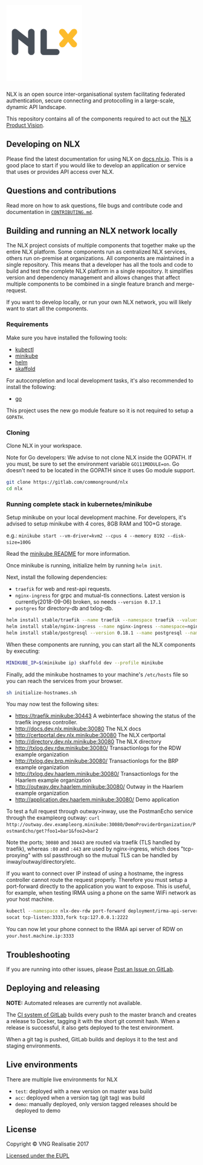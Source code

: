 <h1><img alt="NLX" src="logo.png" width="200"></h1>

NLX is an open source inter-organisational system facilitating federated authentication, secure connecting and protocolling in a large-scale, dynamic API landscape.

This repository contains all of the components required to act out the [NLX Product Vision](https://docs.nlx.io/introduction/product-vision/).

## Developing on NLX

Please find the latest documentation for using NLX on [docs.nlx.io](https://docs.nlx.io). This is a good place to start if you would like to develop an application or service that uses or provides API access over NLX.

## Questions and contributions

Read more on how to ask questions, file bugs and contribute code and documentation in [`CONTRIBUTING.md`](CONTRIBUTING.md).

## Building and running an NLX network locally

The NLX project consists of multiple components that together make up the entire NLX platform. Some components run as centralized NLX services, others run on-premise at organizations. All components are maintained in a single repository. This means that a developer has all the tools and code to build and test the complete NLX platform in a single repository. It simplifies version and dependency management and allows changes that affect multiple components to be combined in a single feature branch and merge-request.

If you want to develop locally, or run your own NLX network, you will likely want to start all the components.

### Requirements

Make sure you have installed the following tools:

- [kubectl](https://kubernetes.io/docs/tasks/tools/install-kubectl/)
- [minikube](https://kubernetes.io/docs/tasks/tools/install-minikube/)
- [helm](https://docs.helm.sh/using_helm/)
- [skaffold](https://github.com/GoogleContainerTools/skaffold#installation)

For autocompletion and local development tasks, it's also recommended to install the following:

- [go](https://golang.org/doc/install)

This project uses the new go module feature so it is not required to setup a `GOPATH`.

### Cloning

Clone NLX in your workspace.

Note for Go developers: We advise to not clone NLX inside the GOPATH. If you must, be sure to set the environment variable `GO111MODULE=on`.
Go doesn't need to be located in the GOPATH since it uses Go module support.

```bash
git clone https://gitlab.com/commonground/nlx
cd nlx
```

### Running complete stack in kubernetes/minikube

Setup minikube on your local development machine. For developers, it's advised to setup minikube with 4 cores, 8GB RAM and 100+G storage.

e.g.: `minikube start --vm-driver=kvm2 --cpus 4 --memory 8192 --disk-size=100G`

Read the [minikube README](https://github.com/kubernetes/minikube) for more information.

Once minikube is running, initialize helm by running `helm init`.

Next, install the following dependencies:

- `traefik` for web and rest-api requests.
- `nginx-ingress` for grpc and mutual-tls connections. Latest version is currently(2018-09-06) broken, so needs `--version 0.17.1`
- `postgres` for directory-db and txlog-db.

```bash
helm install stable/traefik --name traefik --namespace traefik --values helm/traefik-values-minikube.yaml
helm install stable/nginx-ingress --name nginx-ingress --namespace=nginx-ingress --values helm/nginx-ingress-values-minikube.yaml
helm install stable/postgresql --version 0.18.1 --name postgresql --namespace=postgresql --values helm/postgresql-values-minikube.yaml
```

When these components are running, you can start all the NLX components by executing:

```bash
MINIKUBE_IP=$(minikube ip) skaffold dev --profile minikube
```

Finally, add the minikube hostnames to your machine's `/etc/hosts` file so you can reach the services from your browser.

```bash
sh initialize-hostnames.sh
```

You may now test the following sites:

- https://traefik.minikube:30443                 A webinterface showing the status of the traefik ingress controller.
- http://docs.dev.nlx.minikube:30080             The NLX docs
- http://certportal.dev.nlx.minikube:30080       The NLX certportal
- http://directory.dev.nlx.minikube:30080        The NLX directory
- http://txlog.dev.rdw.minikube:30080/           Transactionlogs for the RDW example organization
- http://txlog.dev.brp.minikube:30080/           Transactionlogs for the BRP example organization
- http://txlog.dev.haarlem.minikube:30080/       Transactionlogs for the Haarlem example organization
- http://outway.dev.haarlem.minikube:30080/      Outway in the Haarlem example organization
- http://application.dev.haarlem.minikube:30080/ Demo application

To test a full request through outway>inway, use the PostmanEcho service through the exampleorg outway: `curl http://outway.dev.exampleorg.minikube:30080/DemoProviderOrganization/PostmanEcho/get?foo1=bar1&foo2=bar2`

Note the ports; `30080` and `30443` are routed via traefik (TLS handled by traefik), whereas `:80` and `:443` are used by nginx-ingress, which does "tcp-proxying" with ssl passthrough so the mutual TLS can be handled by inway/outway/directory/etc.

If you want to connect over IP instead of using a hostname, the ingress controller cannot route the request properly. Therefore you must setup a port-forward directly to the application you want to expose. This is useful, for example, when testing IRMA using a phone on the same WiFi network as your host machine.

```bash
kubectl --namespace nlx-dev-rdw port-forward deployment/irma-api-server 2222:8080
socat tcp-listen:3333,fork tcp:127.0.0.1:2222
```

You can now let your phone connect to the IRMA api server of RDW on `your.host.machine.ip:3333`

## Troubleshooting

If you are running into other issues, please [Post an Issue on GitLab](https://gitlab.com/commonground/nlx/issues).

## Deploying and releasing

**NOTE:** Automated releases are currently not available.

The [CI system of GitLab](https://gitlab.com/commonground/nlx/pipelines) builds every push to the master branch and creates a release to Docker, tagging it with the short git commit hash.
When a release is successful, it also gets deployed to the test environment.

When a git tag is pushed, GitLab builds and deploys it to the test and staging environments.

## Live environments

There are multiple live environments for NLX

- `test`: deployed with a new version on master was build
- `acc`: deployed when a version tag (git tag) was build
- `demo`: manually deployed, only version tagged releases should be deployed to demo

## License

Copyright © VNG Realisatie 2017

[Licensed under the EUPL](LICENCE.md)
